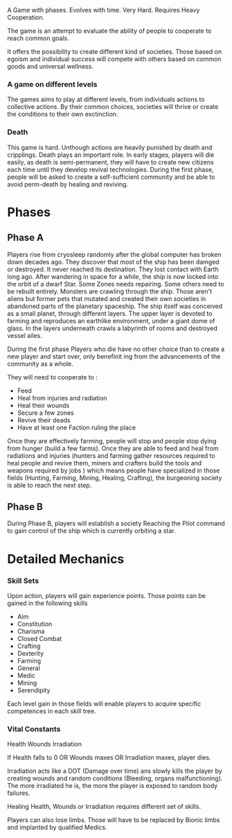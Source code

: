 A Game with phases. Evolves with time. Very Hard. Requires Heavy Cooperation.

The game is an attempt to evaluate the ability of people to cooperate to reach common goals. 

It offers the possibility to create different kind of societies. Those based on egoism and individual success will compete with others based on common goods and universal wellness.

### A game on different levels

The games aims to play at different levels, from individuals actions to collective actions. By their common choices, societies will thrive or create the conditions to their own exctinction.

### Death

This game is hard. Unthough actions are heavily punished by death and cripplings. Death plays an important role. In early stages, players will die easily, as death is semi-permanent, they will have to create new citizens each time until they develop revival technologies. During the first phase, people will be asked to create a self-sufficient community and be able to avoid perm-death by healing and reviving.

# Phases
## Phase A

Players rise from cryosleep randomly after the global computer has broken down decades ago. 
They discover that most of the ship has been damged or destroyed. It never reached its destination. 
They lost contact with Earth long ago. After wandering in space for a while, the ship is now locked into the orbit of a dwarf Star. Some Zones needs repairing. Some others need to be rebuilt entirely. Monsters are crawling through the ship.
Those aren't aliens but former pets that mutated and created their own societies in abandoned parts of the planetary spaceship.
The ship itself was conceived as a small planet, through different layers.
The upper layer is devoted to farming and reproduces an earthlike environment, under a giant dome of glass.
In the layers underneath crawls a labyrinth of rooms and destroyed vessel ailes.

During the first phase Players who die have no other choice than to create a new player and start over, only benefinit ing from the advancements of the community as a whole.

They will need to cooperate to :

*   Feed
*   Heal from injuries and radiation
*   Heal their wounds
*   Secure a few zones
*   Revive their deads
*   Have at least one Faction ruling the place

Once they are effectively farming, people will stop and people stop dying from hunger (build a few farms). Once they are able to feed and heal from radiations and injuries (hunters and farming gather resources required to heal people and revive them, miners and crafters build the tools and weapons required by jobs ) which means people have specialized in those fields (Hunting, Farming, Mining, Healing, Crafting), the burgeoning society is able to reach the next step.

## Phase B

During Phase B, players will establish a society
Reaching the Pilot command to gain control of the ship which is currently orbiting a star.

# Detailed Mechanics
### Skill Sets
Upon action, players will gain experience points. Those points can be gained in the following skills 

*   Aim
*   Constitution
*   Charisma
*   Closed Combat
*   Crafting
*   Dexterity
*   Farming
*   General
*   Medic
*   Mining
*   Serendipity

Each level gain in those fields will enable players to acquire specific competences in each skill tree.

### Vital Constants

Health
Wounds
Irradiation

If Health falls to 0 OR Wounds maxes OR Irradiation maxes, player dies.

Irradiation acts like a DOT (Damage over time) ans slowly kills the player by creating wounds and random conditions (Bleeding, organs malfunctioning). The more irradiated he is, the more the player is exposed to random body failures.

Healing Health, Wounds or Irradiation requires different set of skills.

Players can also lose limbs. Those will have to be replaced by Bionic limbs and implanted by qualified Medics.

